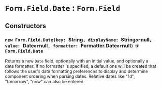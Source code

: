 # `Form.Field.Date` : `Form.Field`

## Constructors

### `new Form.Field.Date(key: `String`, displayName: `String` or `null`, value: `Date` or `null`, formatter: `Formatter.Date` or `null`)` → `Form.Field.Date`

Returns a new `Date` field, optionally with an initial value, and optionally a date formatter. If no formatter is specified, a default one will be created that follows the user's date formatting preferences to display and determine component ordering when parsing dates. Relative dates like "1d", "tomorrow", "now" can also be entered.   
  

